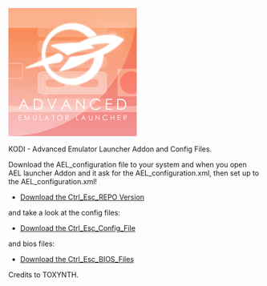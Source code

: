 ![AEL Launcher](icon.png)

KODI - Advanced Emulator Launcher Addon and Config Files.

Download the AEL_configuration file to your system and when you open AEL launcher Addon and it ask for the AEL_configuration.xml, then set up to the AEL_configuration.xml!



* [Download the Ctrl_Esc_REPO Version](https://bit.ly/3klU2b7)

and take a look at the config files:


* [Download the Ctrl_Esc_Config_File](https://bit.ly/30LjwXQ)

and bios files:

* [Download the Ctrl_Esc_BIOS_Files](https://bit.ly/31ydngG)



Credits to TOXYNTH.
